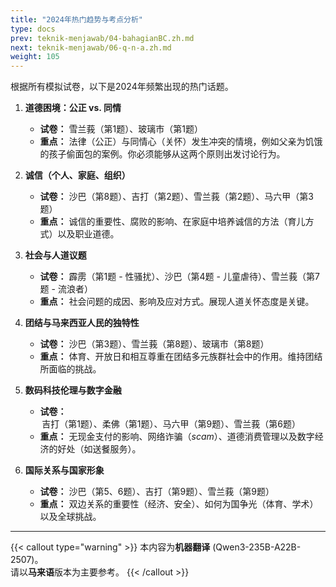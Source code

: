 ```yaml
---
title: "2024年热门趋势与考点分析"
type: docs
prev: teknik-menjawab/04-bahagianBC.zh.md
next: teknik-menjawab/06-q-n-a.zh.md
weight: 105
---
```

根据所有模拟试卷，以下是2024年频繁出现的热门话题。

1.  **道德困境：公正 vs. 同情**
    * **试卷：** 雪兰莪（第1题）、玻璃市（第1题）
    * **重点：** 法律（公正）与同情心（关怀）发生冲突的情境，例如父亲为饥饿的孩子偷面包的案例。你必须能够从这两个原则出发讨论行为。

2.  **诚信（个人、家庭、组织）**
    * **试卷：** 沙巴（第8题）、吉打（第2题）、雪兰莪（第2题）、马六甲（第3题）
    * **重点：** 诚信的重要性、腐败的影响、在家庭中培养诚信的方法（育儿方式）以及职业道德。

3.  **社会与人道议题**
    * **试卷：** 霹雳（第1题 - 性骚扰）、沙巴（第4题 - 儿童虐待）、雪兰莪（第7题 - 流浪者）
    * **重点：** 社会问题的成因、影响及应对方式。展现人道关怀态度是关键。

4.  **团结与马来西亚人民的独特性**
    * **试卷：** 沙巴（第3题）、雪兰莪（第8题）、玻璃市（第8题）
    * **重点：** 体育、开放日和相互尊重在团结多元族群社会中的作用。维持团结所面临的挑战。

5.  **数码科技伦理与数字金融**
    * **试卷：**  吉打（第1题）、柔佛（第1题）、马六甲（第9题）、雪兰莪（第6题）
    * **重点：** 无现金支付的影响、网络诈骗（*scam*）、道德消费管理以及数字经济的好处（如送餐服务）。

6.  **国际关系与国家形象**
    * **试卷：** 沙巴（第5、6题）、吉打（第9题）、雪兰莪（第9题）
    * **重点：** 双边关系的重要性（经济、安全）、如何为国争光（体育、学术）以及全球挑战。

---

{{< callout type="warning" >}}
  本内容为**机器翻译** (Qwen3-235B-A22B-2507)。  
  请以**马来语**版本为主要参考。
{{< /callout >}}